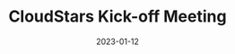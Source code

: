 ---
layout: default
modal-id: 1
date: 2023-01-12
title: CloudStars Kick-off Meeting
img: cloudstars-kickoff.jpg
alt: CloudStars Kick-off
project-date: January 2023
description: CloudStars Kick-off Meeting in Tarragona, with the presence of all partners.
---